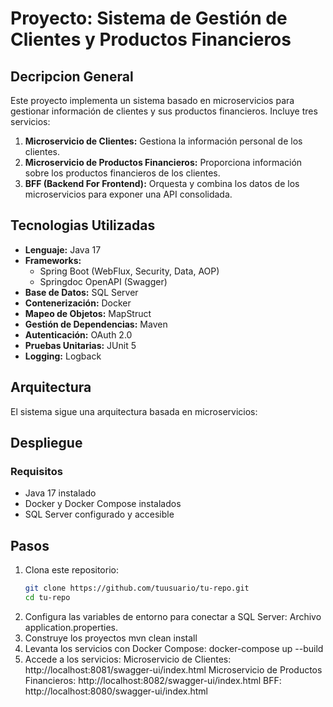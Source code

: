 # Proyecto: Sistema de Gestión de Clientes y Productos Financieros


## Decripcion General
Este proyecto implementa un sistema basado en microservicios para gestionar información de clientes y sus productos financieros. Incluye tres servicios:

1. **Microservicio de Clientes:** Gestiona la información personal de los clientes.
2. **Microservicio de Productos Financieros:** Proporciona información sobre los productos financieros de los clientes.
3. **BFF (Backend For Frontend):** Orquesta y combina los datos de los microservicios para exponer una API consolidada.

## Tecnologias Utilizadas
- **Lenguaje:** Java 17
- **Frameworks:**
  - Spring Boot (WebFlux, Security, Data, AOP)
  - Springdoc OpenAPI (Swagger)
- **Base de Datos:** SQL Server
- **Contenerización:** Docker
- **Mapeo de Objetos:** MapStruct
- **Gestión de Dependencias:** Maven
- **Autenticación:** OAuth 2.0
- **Pruebas Unitarias:** JUnit 5
- **Logging:** Logback

## Arquitectura
  El sistema sigue una arquitectura basada en microservicios:


## Despliegue
### Requisitos
- Java 17 instalado
- Docker y Docker Compose instalados
- SQL Server configurado y accesible

## Pasos
1. Clona este repositorio:
   ```bash
   git clone https://github.com/tuusuario/tu-repo.git
   cd tu-repo
2. Configura las variables de entorno para conectar a SQL Server:
  Archivo application.properties.
3. Construye los proyectos
   mvn clean install
4. Levanta los servicios con Docker Compose:
   docker-compose up --build
5. Accede a los servicios:
Microservicio de Clientes: http://localhost:8081/swagger-ui/index.html
Microservicio de Productos Financieros: http://localhost:8082/swagger-ui/index.html
BFF: http://localhost:8080/swagger-ui/index.html
